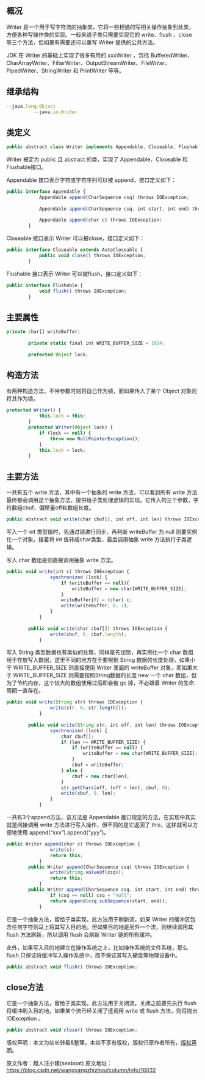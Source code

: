 


## 概况

Writer 是一个用于写字符流的抽象类，它将一些相通的写相关操作抽象到此类，方便各种写操作类的实现。一般来说子类只需要实现它的 write、flush 、close 等三个方法，但如果有需要还可以重写 Writer 提供的公共方法。

JDK 在 Writer 的基础上实现了很多有用的 xxxWriter ，包括 BufferedWriter、CharArrayWriter、FilterWriter、OutputStreamWriter、FileWriter、PipedWriter、StringWriter 和 PrintWriter 等等。

## 继承结构


```js 
--java.lang.Object
          --java.io.Writer
```

## 类定义


```js 
public abstract class Writer implements Appendable, Closeable, Flushable
```

Writer 被定为 public 且 abstract 的类，实现了 Appendable、Closeable 和 Flushable接口。

Appendable 接口表示字符或字符序列可以被 append，接口定义如下：

```js 
public interface Appendable {
            Appendable append(CharSequence csq) throws IOException;
    
            Appendable append(CharSequence csq, int start, int end) throws IOException;
    
            Appendable append(char c) throws IOException;
        }
```

Closeable 接口表示 Writer 可以被close，接口定义如下：


```js 
public interface Closeable extends AutoCloseable {
            public void close() throws IOException;
        }
```

Flushable 接口表示 Writer 可以被flush，接口定义如下：


```js 
public interface Flushable {
            void flush() throws IOException;
        }
```

## 主要属性


```js 
private char[] writeBuffer;
    
        private static final int WRITE_BUFFER_SIZE = 1024;
    
        protected Object lock;
```

## 构造方法

有两种构造方法，不带参数时则将自己作为锁，而如果传入了某个 Object 对象则将其作为锁。

```js 
protected Writer() {
            this.lock = this;
        }
        protected Writer(Object lock) {
            if (lock == null) {
                throw new NullPointerException();
            }
            this.lock = lock;
        }
```

## 主要方法

一共有五个 write 方法，其中有一个抽象的 write 方法，可以看到所有 write 方法最终都会调用这个抽象方法，提供给子类处理逻辑的实现。它传入的三个参数，字符数组cbuf、偏移量off和数组长度。

```js 
public abstract void write(char cbuf[], int off, int len) throws IOException;
```

写入一个 int 类型值时，先通过锁进行同步，再判断 writeBuffer 为 null 则要实例化一个对象，接着将 int 值转成char类型，最后调用抽象 write 方法执行子类逻辑。

写入 char 数组是则直接调用抽象 write 方法。

```js 
public void write(int c) throws IOException {
                synchronized (lock) {
                    if (writeBuffer == null){
                        writeBuffer = new char[WRITE_BUFFER_SIZE];
                    }
                    writeBuffer[0] = (char) c;
                    write(writeBuffer, 0, 1);
                }
            }
    
        public void write(char cbuf[]) throws IOException {
                write(cbuf, 0, cbuf.length);
            }
```

写入 String 类型数据也有类似的处理，同样是先加锁，再实例化一个 char 数组用于存放写入数据，这里不同的地方在于要根据 String 数据的长度处理，如果小于 WRITE_BUFFER_SIZE 则直接使用 Writer 里面的 writeBuffer 对象，而如果大于 WRITE_BUFFER_SIZE 则需要按照String数据的长度 new 一个 char 数组，但为了节约内存，这个较大的数组使用过后即会被 gc 掉，不必跟着 Writer 的生命周期一直存在。


```js 
public void write(String str) throws IOException {
                write(str, 0, str.length());
            }
    
        public void write(String str, int off, int len) throws IOException {
                synchronized (lock) {
                    char cbuf[];
                    if (len <= WRITE_BUFFER_SIZE) {
                        if (writeBuffer == null) {
                            writeBuffer = new char[WRITE_BUFFER_SIZE];
                        }
                        cbuf = writeBuffer;
                    } else {    
                        cbuf = new char[len];
                    }
                    str.getChars(off, (off + len), cbuf, 0);
                    write(cbuf, 0, len);
                }
            }
```

一共有3个append方法，该方法是 Appendable 接口规定的方法，在实现中其实就是间接调用 write 方法进行写入操作，但不同的是它返回了 this，这样就可以方便地使用 append(“xxx”).append(“yyy”)。

```js 
public Writer append(char c) throws IOException {
                write(c);
                return this;
            }
        public Writer append(CharSequence csq) throws IOException {
                write(String.valueOf(csq));
                return this;
            }
        public Writer append(CharSequence csq, int start, int end) throws IOException {
                if (csq == null) csq = "null";
                return append(csq.subSequence(start, end));
            }
```

它是一个抽象方法，留给子类实现。此方法用于刷新流，如果 Writer 的缓冲区包含任何字符则马上将其写入目的地。但如果目的地是另外一个流，则继续调用其 flush 方法刷新，所以调用 flush 会刷新 Writer 链的所有缓冲。

此外，如果写入目的地建立在操作系统之上，比如操作系统的文件系统，那么 flush 只保证将缓冲写入操作系统中，而不保证其写入硬盘等物理设备中。

```js 
public abstract void flush() throws IOException;
```

## close方法

它是一个抽象方法，留给子类实现。此方法用于关闭流，关闭之前要先执行 flush 将缓冲刷入目的地。如果某个流已经关闭了还调用 write 或 flush 方法，则将抛出 IOException 。

```js 
public abstract void close() throws IOException;
```
  
版权声明：本文为站长转载&整理，本站不享有版权，版权归原作者所有，[版权声明](https://gitee.com/hezhiyuan007/java-notes/raw/master/disclaimer.md)。




原文作者：超人汪小建(seaboat) 原文地址：https://blog.csdn.net/wangyangzhizhou/column/info/16032
